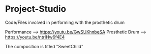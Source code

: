 # Project-Studio
Code/Files involved in performing with the prosthetic drum 

Performance     --> https://youtu.be/GwSUKhnbeSA
Prosthetic Drum --> https://youtu.be/ntrlHw6f4E4

The composition is titled "SweetChild"
